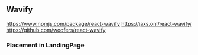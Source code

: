 ## Wavify

https://www.npmjs.com/package/react-wavify
https://jaxs.onl/react-wavify/
https://github.com/woofers/react-wavify

### Placement in LandingPage
